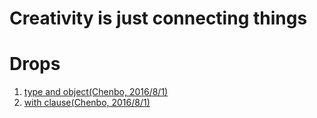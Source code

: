 # Creativity is just connecting things

# Drops

1. [type and object(Chenbo, 2016/8/1)](http://www.cafepy.com/article/python_types_and_objects/python_types_and_objects.html)
2. [with clause(Chenbo, 2016/8/1)](https://www.ibm.com/developerworks/cn/opensource/os-cn-pythonwith/)
